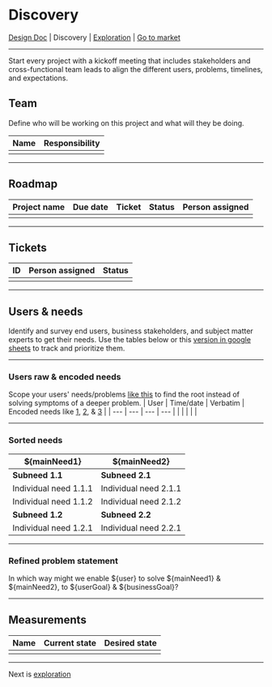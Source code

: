 # Discovery
[Design Doc](/dist/docs/designDoc.md) | Discovery | [Exploration](/dist/docs/exploration.md) | [Go to market](/dist/docs/goToMarket.md)
  
---
Start every project with a kickoff meeting that includes stakeholders and cross-functional team leads to align the different users, problems, timelines, and expectations.

## Team
Define who will be working on this project and what will they be doing.  

| Name | Responsibility |
| --- | --- |
|  |  |
  
---
## Roadmap  
| Project name | Due date | Ticket | Status | Person assigned |
| --- | --- | --- | --- | --- |
|  |  |  |  |  |
  
---
## Tickets
| ID | Person assigned | Status |
| --- | --- | --- |
|  |  |  |
  
---
## Users & needs
Identify and survey end users, business stakeholders, and subject matter experts to get their needs. Use the tables below or this [version in google sheets](https://docs.google.com/spreadsheets/d/11jehH_a7HNAwWOaf_5W3wolRz1lOSHGhhyUC2JtG8fc/edit?usp=sharing) to track and prioritize them.
  
---
### Users raw & encoded needs
Scope your users' needs/problems [like this](https://www.uxpin.com/studio/blog/falling-wrong-design-problem/) to find the root instead of solving symptoms of a deeper problem.
| User | Time/date | Verbatim | Encoded needs like [1](https://www.dropbox.com/s/ici0tedx4cje718/encodingRule1.png), [2](https://www.dropbox.com/s/2bo8ch7yvukqico/encodingRule2.png), & [3](https://www.dropbox.com/s/fn726cp2gjrsy91/encodingRule3%2B4.png) |
| --- | --- | --- | --- |
|  |  |  |  |
  
---
### Sorted needs
| ${mainNeed1} | ${mainNeed2} |
| --- | --- |
| **Subneed 1.1** | **Subneed 2.1** |
| Individual need 1.1.1 | Individual need 2.1.1 |
| Individual need 1.1.2 | Individual need 2.1.2 |
| **Subneed 1.2** | **Subneed 2.2** |
| Individual need 1.2.1 | Individual need 2.2.1 |
  
---
### Refined problem statement  
In which way might we enable ${user} to solve ${mainNeed1} & ${mainNeed2}, to ${userGoal} & ${businessGoal}?
  
---
## Measurements
| Name | Current state | Desired state |
| --- | --- | --- |
|  |  |  |

---
Next is [exploration](/dist/docs/exploration.md)